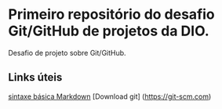 # Primeiro repositório do desafio Git/GitHub de projetos da DIO.
Desafio de projeto sobre Git/GitHub.  


## Links úteis 
[sintaxe básica Markdown](https://www.markdownguide.org/basic-syntax/)
[Download git] (https://git-scm.com)
